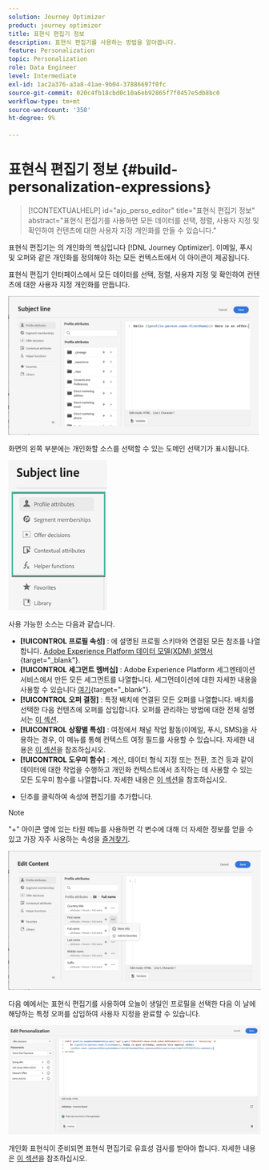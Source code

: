 ```yaml
---
solution: Journey Optimizer
product: journey optimizer
title: 표현식 편집기 정보
description: 표현식 편집기를 사용하는 방법을 알아봅니다.
feature: Personalization
topic: Personalization
role: Data Engineer
level: Intermediate
exl-id: 1ac2a376-a3a8-41ae-9b04-37886697f0fc
source-git-commit: 020c4fb18cbd0c10a6eb92865f7f0457e5db8bc0
workflow-type: tm+mt
source-wordcount: '350'
ht-degree: 9%

---
```


# 표현식 편집기 정보 {#build-personalization-expressions}

>[!CONTEXTUALHELP]
>id="ajo_perso_editor"
>title="표현식 편집기 정보"
>abstract="표현식 편집기를 사용하면 모든 데이터를 선택, 정렬, 사용자 지정 및 확인하여 컨텐츠에 대한 사용자 지정 개인화를 만들 수 있습니다."

표현식 편집기는 의 개인화의 핵심입니다 [!DNL Journey Optimizer]. 이메일, 푸시 및 오퍼와 같은 개인화를 정의해야 하는 모든 컨텍스트에서 이 아이콘이 제공됩니다.

표현식 편집기 인터페이스에서 모든 데이터를 선택, 정렬, 사용자 지정 및 확인하여 컨텐츠에 대한 사용자 지정 개인화를 만듭니다.

![](assets/perso_ee1.png)

화면의 왼쪽 부분에는 개인화할 소스를 선택할 수 있는 도메인 선택기가 표시됩니다.

![](assets/perso_ee3.png)

사용 가능한 소스는 다음과 같습니다.

* **[!UICONTROL 프로필 속성]** : 에 설명된 프로필 스키마와 연결된 모든 참조를 나열합니다. [Adobe Experience Platform 데이터 모델(XDM) 설명서](https://experienceleague.adobe.com/docs/experience-platform/xdm/home.html?lang=ko-KR){target=&quot;_blank&quot;}.
* **[!UICONTROL 세그먼트 멤버십]** : Adobe Experience Platform 세그멘테이션 서비스에서 만든 모든 세그먼트를 나열합니다. 세그먼테이션에 대한 자세한 내용을 사용할 수 있습니다 [여기](https://experienceleague.adobe.com/docs/experience-platform/segmentation/home.html){target=&quot;_blank&quot;}.
* **[!UICONTROL 오퍼 결정]** : 특정 배치에 연결된 모든 오퍼를 나열합니다. 배치를 선택한 다음 컨텐츠에 오퍼를 삽입합니다. 오퍼를 관리하는 방법에 대한 전체 설명서는 [이 섹션](../email/add-offers-email.md).
* **[!UICONTROL 상황별 특성]** : 여정에서 채널 작업 활동(이메일, 푸시, SMS)을 사용하는 경우, 이 메뉴를 통해 컨텍스트 여정 필드를 사용할 수 있습니다. 자세한 내용은 [이 섹션](personalization-use-case.md)을 참조하십시오.
* **[!UICONTROL 도우미 함수]** : 계산, 데이터 형식 지정 또는 전환, 조건 등과 같이 데이터에 대한 작업을 수행하고 개인화 컨텍스트에서 조작하는 데 사용할 수 있는 모든 도우미 함수를 나열합니다. 자세한 내용은 [이 섹션](functions/functions.md)을 참조하십시오.

+ 단추를 클릭하여 속성에 편집기를 추가합니다.

>[!NOTE]
>
>&quot;+&quot; 아이콘 옆에 있는 타원 메뉴를 사용하면 각 변수에 대해 더 자세한 정보를 얻을 수 있고 가장 자주 사용하는 속성을 [즐겨찾기](personalization-favorites.md).

![](assets/attribute-details.png)

다음 예에서는 표현식 편집기를 사용하여 오늘이 생일인 프로필을 선택한 다음 이 날에 해당하는 특정 오퍼를 삽입하여 사용자 지정을 완료할 수 있습니다.

![](assets/perso_ee2.png)

개인화 표현식이 준비되면 표현식 편집기로 유효성 검사를 받아야 합니다. 자세한 내용은 [이 섹션](personalization-validation.md)을 참조하십시오.
